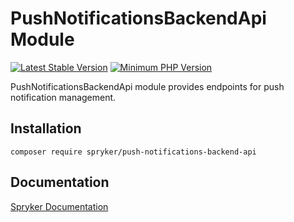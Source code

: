 # PushNotificationsBackendApi Module
[![Latest Stable Version](https://poser.pugx.org/spryker/push-notifications-backend-api/v/stable.svg)](https://packagist.org/packages/spryker/push-notifications-backend-api)
[![Minimum PHP Version](https://img.shields.io/badge/php-%3E%3D%208.2-8892BF.svg)](https://php.net/)

PushNotificationsBackendApi module provides endpoints for push notification management.

## Installation

```
composer require spryker/push-notifications-backend-api
```

## Documentation

[Spryker Documentation](https://docs.spryker.com)
